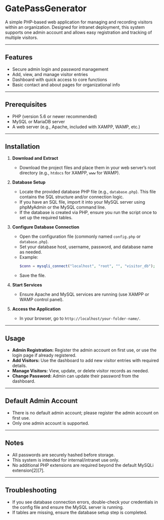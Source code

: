# GatePassGenerator
A simple PHP-based web application for managing and recording visitors within an organization. Designed for intranet deployment, this system supports one admin account and allows easy registration and tracking of multiple visitors.

---

## Features

- Secure admin login and password management
- Add, view, and manage visitor entries
- Dashboard with quick access to core functions
- Basic contact and about pages for organizational info

---

## Prerequisites

- PHP (version 5.6 or newer recommended)
- MySQL or MariaDB server
- A web server (e.g., Apache, included with XAMPP, WAMP, etc.)

---

## Installation

1. **Download and Extract**
   - Download the project files and place them in your web server’s root directory (e.g., `htdocs` for XAMPP, `www` for WAMP).

2. **Database Setup**
   - Locate the provided database PHP file (e.g., `database.php`). This file contains the SQL structure and/or connection logic.
   - If you have an SQL file, import it into your MySQL server using phpMyAdmin or the MySQL command line.
   - If the database is created via PHP, ensure you run the script once to set up the required tables.

3. **Configure Database Connection**
   - Open the configuration file (commonly named `config.php` or `database.php`).
   - Set your database host, username, password, and database name as needed.
   - Example:
     ```php
     $conn = mysqli_connect("localhost", "root", "", "visitor_db");
     ```
   - Save the file.

4. **Start Services**
   - Ensure Apache and MySQL services are running (use XAMPP or WAMP control panel).

5. **Access the Application**
   - In your browser, go to `http://localhost/your-folder-name/`.

---

## Usage

- **Admin Registration:** Register the admin account on first use, or use the login page if already registered.
- **Add Visitors:** Use the dashboard to add new visitor entries with required details.
- **Manage Visitors:** View, update, or delete visitor records as needed.
- **Change Password:** Admin can update their password from the dashboard.

---

## Default Admin Account

- There is no default admin account; please register the admin account on first use.
- Only one admin account is supported.

---

## Notes

- All passwords are securely hashed before storage.
- This system is intended for internal/intranet use only.
- No additional PHP extensions are required beyond the default MySQLi extension[2][7].

---

## Troubleshooting

- If you see database connection errors, double-check your credentials in the config file and ensure the MySQL server is running.
- If tables are missing, ensure the database setup step is completed.
